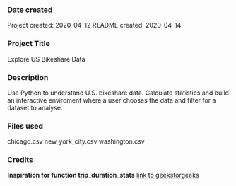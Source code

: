 ### Date created
Project created: 2020-04-12
README created: 2020-04-14

### Project Title
Explore US Bikeshare Data

### Description
Use Python to understand U.S. bikeshare data.
Calculate statistics and build an interactive enviroment where a user
chooses the data and filter for a dataset to analyse.

### Files used
chicago.csv
new_york_city.csv
washington.csv

### Credits
**Inspiration for function trip_duration_stats**
[link to geeksforgeeks](https://www.geeksforgeeks.org/python-program-to-convert-seconds-into-hours-minutes-and-seconds/)
